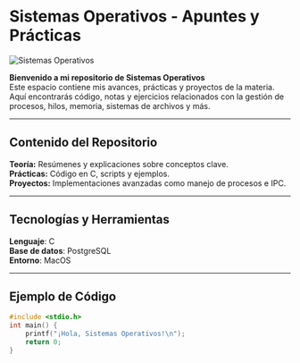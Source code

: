 
# Sistemas Operativos - Apuntes y Prácticas  

![Sistemas Operativos](https://media.giphy.com/media/QTfX9Ejfra3ZmNxh6B/giphy.gif)  

**Bienvenido a mi repositorio de Sistemas Operativos**  
Este espacio contiene mis avances, prácticas y proyectos de la materia. Aquí encontrarás código, notas y ejercicios relacionados con la gestión de procesos, hilos, memoria, sistemas de archivos y más.

---

## Contenido del Repositorio
**Teoría:** Resúmenes y explicaciones sobre conceptos clave.  
**Prácticas:** Código en C, scripts y ejemplos.  
**Proyectos:** Implementaciones avanzadas como manejo de procesos e IPC.  

---

## Tecnologías y Herramientas
**Lenguaje**: C  
**Base de datos**: PostgreSQL  
**Entorno**: MacOS  

---

## **Ejemplo de Código**  
```c
#include <stdio.h>
int main() {
    printf("¡Hola, Sistemas Operativos!\n");
    return 0;
}
